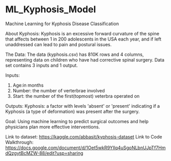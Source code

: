 # ML_Kyphosis_Model
Machine Learning for Kyphosis Disease Classification

About Kyphosis:
Kyphosis is an excessive forward curvature of the spine that affects between 1 in 200 adolescents in the USA each year, and if left unaddressed can lead to pain and postural issues.

The Data:
The data (kyphosis.csv) has 810K rows and 4 columns, representing data on children who have had corrective spinal surgery. Data set contains 3 inputs and 1 output. 

Inputs:
1. Age:in months
2. Number: the number of verterbrae involved
3. Start: the number of the first(topmost) veterbra operated on

Outputs:
Kyphosis: a factor with levels 'absent' or 'present' indicating if a Kyphosis (a type of deformation) was present after the surgery.

Goal:
Using machine learning to predict surgical outcomes and help physicians plan more effective interventions.

Link to dataset: https://kaggle.com/abbasit/kyphosis-dataset
Link to Code Walkthrough: https://docs.google.com/document/d/1Oet5wkR9YIlq4uSgoNLbnUJpTf7HmdQzgytBcMZW-88/edit?usp=sharing
